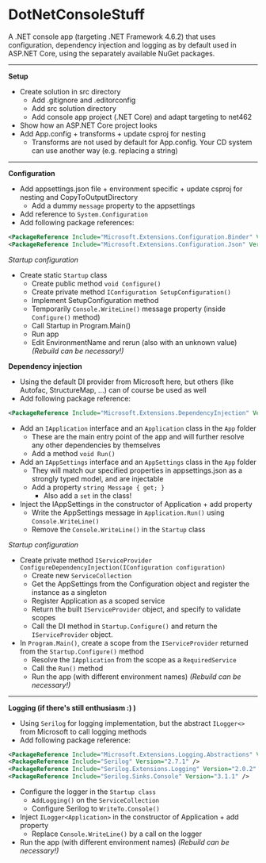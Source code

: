 # DotNetConsoleStuff

A .NET console app (targeting .NET Framework 4.6.2) that uses configuration, dependency injection and logging as by default used in ASP.NET Core, using the separately available NuGet packages.

---

**Setup**

* Create solution in src directory
  * Add .gitignore and .editorconfig
  * Add src solution directory
  * Add console app project (.NET Core) and adapt targeting to net462
* Show how an ASP.NET Core project looks
* Add App.config + transforms + update csproj for nesting
  * Transforms are not used by default for App.config. Your CD system can use another way (e.g. replacing a string)

---

**Configuration**

* Add appsettings.json file + environment specific + update csproj for nesting and CopyToOutputDirectory
    * Add a dummy `message` property to the appsettings
* Add reference to `System.Configuration`
* Add following package references:

```xml
<PackageReference Include="Microsoft.Extensions.Configuration.Binder" Version="2.1.1" />
<PackageReference Include="Microsoft.Extensions.Configuration.Json" Version="2.1.1" />
```

_Startup configuration_

* Create static `Startup` class
  * Create public method `void Configure()`
  * Create private method `IConfiguration SetupConfiguration()`
  * Implement SetupConfiguration method
  * Temporarily `Console.WriteLine()` message property (inside `Configure()` method)
  * Call Startup in Program.Main()
  * Run app
  * Edit EnvironmentName and rerun (also with an unknown value) _(Rebuild can be necessary!)_

**Dependency injection**

* Using the default DI provider from Microsoft here, but others (like Autofac, StructureMap, ...) can of course be used as well
* Add following package reference:

```xml
<PackageReference Include="Microsoft.Extensions.DependencyInjection" Version="2.1.1" />
```

* Add an `IApplication` interface and an `Application` class in the `App` folder
  * These are the main entry point of the app and will further resolve any other dependencies by themselves  
  * Add a method `void Run()`
* Add an `IAppSettings` interface and an `AppSettings` class in the `App` folder
  * They will match our specified properties in appsettings.json as a strongly typed model, and are injectable
  * Add a property `string Message { get; }`
    * Also add a `set` in the class!
* Inject the IAppSettings in the constructor of Application + add property
  * Write the AppSettings message in `Application.Run()` using `Console.WriteLine()`
  * Remove the `Console.WriteLine()` in the `Startup` class

_Startup configuration_

* Create private method `IServiceProvider ConfigureDependencyInjection(IConfiguration configuration)`
    * Create new `ServiceCollection`
    * Get the AppSettings from the Configuration object and register the instance as a singleton
    * Register Application as a scoped service
    * Return the built `IServiceProvider` object, and specify to validate scopes
    * Call the DI method in `Startup.Configure()` and return the `IServiceProvider` object.
* In `Program.Main()`, create a scope from the `IServiceProvider` returned from the `Startup.Configure()` method
  * Resolve the `IApplication` from the scope as a `RequiredService`
  * Call the `Run()` method
  * Run the app (with different environment names) _(Rebuild can be necessary!)_

---

**Logging (if there's still enthusiasm :) )**

* Using `Serilog` for logging implementation, but the abstract `ILogger<>` from Microsoft to call logging methods
* Add following package reference:

```xml
<PackageReference Include="Microsoft.Extensions.Logging.Abstractions" Version="2.1.1" />
<PackageReference Include="Serilog" Version="2.7.1" />
<PackageReference Include="Serilog.Extensions.Logging" Version="2.0.2" />
<PackageReference Include="Serilog.Sinks.Console" Version="3.1.1" />
```

* Configure the logger in the `Startup class`
  * `AddLogging()` on the `ServiceCollection`
  * Configure Serilog to `WriteTo.Console()`
* Inject `ILogger<Application>` in the constructor of Application + add property
  * Replace `Console.WriteLine()` by a call on the logger
* Run the app (with different environment names) _(Rebuild can be necessary!)_